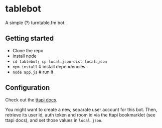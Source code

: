 # tablebot

A simple (?) turntable.fm bot.


## Getting started

* Clone the repo
* install node
* ``cd tablebot; cp local.json-dist local.json``
* ``npm install``  # install dependencies
* ``node app.js``  # run it


## Configuration

Check out the [ttapi docs](https://github.com/alaingilbert/Turntable-API).

You might want to create a new, separate user account for this bot. Then,
retrieve its user id, auth token and room id via the ttapi bookmarklet
(see ttapi docs), and set those values in ``local.json``.
